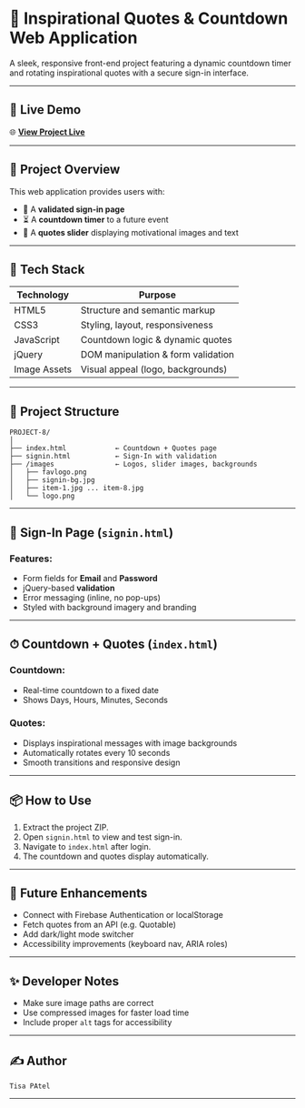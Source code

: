 
# 🚀 Inspirational Quotes & Countdown Web Application

A sleek, responsive front-end project featuring a dynamic countdown timer and rotating inspirational quotes with a secure sign-in interface.

---
## 🔗 Live Demo

🌐 **[View Project Live](https://your-live-url.com)**  

---

## 📘 Project Overview

This web application provides users with:

- 🔐 A **validated sign-in page**
- ⏳ A **countdown timer** to a future event
- 💬 A **quotes slider** displaying motivational images and text

---

## 🧰 Tech Stack

| Technology     | Purpose                           |
|----------------|---------------------------------- |
| HTML5          | Structure and semantic markup     |
| CSS3           | Styling, layout, responsiveness   |
| JavaScript     | Countdown logic & dynamic quotes  |
| jQuery         | DOM manipulation & form validation|
| Image Assets   | Visual appeal (logo, backgrounds) |

---

## 📁 Project Structure

```
PROJECT-8/
│
├── index.html            ← Countdown + Quotes page
├── signin.html           ← Sign-In with validation
├── /images               ← Logos, slider images, backgrounds
│   ├── favlogo.png
│   ├── signin-bg.jpg
│   ├── item-1.jpg ... item-8.jpg
│   └── logo.png
```

---

## 🔐 Sign-In Page (`signin.html`)

### Features:
- Form fields for **Email** and **Password**
- jQuery-based **validation**
- Error messaging (inline, no pop-ups)
- Styled with background imagery and branding

---

## ⏱ Countdown + Quotes (`index.html`)

### Countdown:
- Real-time countdown to a fixed date
- Shows Days, Hours, Minutes, Seconds

### Quotes:
- Displays inspirational messages with image backgrounds
- Automatically rotates every 10 seconds
- Smooth transitions and responsive design

---

## 📦 How to Use

1. Extract the project ZIP.
2. Open `signin.html` to view and test sign-in.
3. Navigate to `index.html` after login.
4. The countdown and quotes display automatically.

---

## 🧠 Future Enhancements

- Connect with Firebase Authentication or localStorage
- Fetch quotes from an API (e.g. Quotable)
- Add dark/light mode switcher
- Accessibility improvements (keyboard nav, ARIA roles)

---

## ✨ Developer Notes

- Make sure image paths are correct
- Use compressed images for faster load time
- Include proper `alt` tags for accessibility

---

## ✍️ Author

    Tisa PAtel

---


